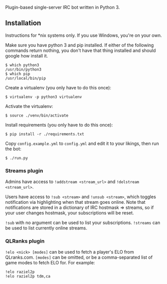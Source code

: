 Plugin-based single-server IRC bot written in Python 3.

## Installation

Instructions for *nix systems only. If you use Windows, you're on your own.

Make sure you have python 3 and pip installed. If either of the following commands return nothing, you don't have that thing installed and should google how install it.

	$ which python3
	/usr/bin/python3
	$ which pip
	/usr/local/bin/pip

Create a virtualenv (you only have to do this once):

	$ virtualenv -p python3 virtualenv

Activate the virtualenv:

	$ source ./venv/bin/activate

Install requirements (you only have to do this once):

	$ pip install -r ./requirements.txt

Copy `config.example.yml` to `config.yml` and edit it to your likings, then run the bot:

	$ ./run.py

### Streams plugin

Admins have access to `!addstream <stream_url>` and `!delstream <stream_url>`.

Users have access to `!sub <stream>` and `!unsub <stream>`, which toggles notification via highlighting when that stream goes online. Note that notifications are stored in a dictionary of IRC hostmask => streams, so if your user changes hostmask, your subscriptions will be reset.

`!sub` with no argument can be used to list your subscriptions. `!streams` can be used to list currently online streams.

### QLRanks plugin

`!elo <nick> [modes]` can be used to fetch a player's ELO from QLranks.com. `[modes]` can be omitted, or be a comma-separated list of game modes to fetch ELO for. For example:

	!elo raziel2p
	!elo raziel2p tdm,ca
